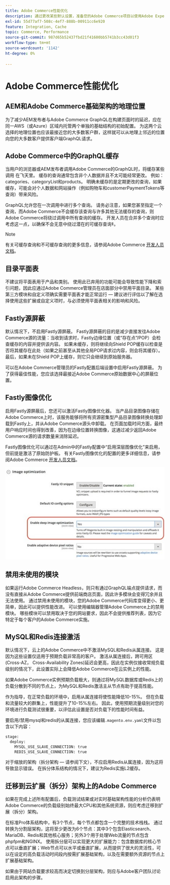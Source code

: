 ```yaml
---
title: Adobe Commerce性能优化
description: 通过更改某些默认设置，准备您的Adobe Commerce项目以使用Adobe Experience Manager as a CMS。
exl-id: 55d77af7-508c-4ef7-888b-00911cc6e920
feature: Integration, Cache
topic: Commerce, Performance
source-git-commit: 987d65b52437fbd21f41600bb5741b3cc43d01f3
workflow-type: tm+mt
source-wordcount: '1142'
ht-degree: 0%

---
```


# Adobe Commerce性能优化

## AEM和Adobe Commerce基础架构的地理位置

为了减少AEM发布者与Adobe Commerce GraphQL在构建页面时的延迟，应在同一AWS（或Azure）区域内托管两个单独的基础结构的初始配置。 为这两个云选择的地理位置也应该最接近您的大多数客户群，这样就可以从地理上邻近的位置向您的大多数客户提供客户端GraphQL请求。

## Adobe Commerce中的GraphQL缓存

当用户的浏览器或AEM发布者调用Adobe Commerce的GraphQL时，将缓存某些调用
在飞天里。 缓存的查询通常包含非个人数据并且不太可能经常更改。 例如：categories、categoryList和products。 明确未缓存的是定期更改的查询，如果缓存，可能会对个人数据和网站操作（例如购物车和customerPaymentTokens等查询）带来风险。

GraphQL允许您在一次调用中进行多个查询。 请务必注意，如果您甚至指定一个查询，而Adobe Commerce不会缓存该查询与许多其他无法缓存的查询，则Adobe Commerce将绕过调用中所有查询的缓存。 开发人员在合并多个查询时应考虑这一点，以确保不会无意中绕过潜在的可缓存查询‡。

>[!NOTE]
>
> 有关可缓存查询和不可缓存查询的更多信息，请参阅Adobe Commerce [开发人员文档](https://developer.adobe.com/commerce/webapi/graphql/caching.html)。

## 目录平面表

不建议将平面表用于产品和类别。 使用此已弃用的功能可能会导致性能下降和索引问题，因此应通过Adobe Commerce管理员在店面部分中禁用平面目录。 某些第三方模块和自定义项确实需要平面表才能正常运行 — 建议进行评估以了解在选择使用这些扩展或自定义项时，与必须使用平面表相关的影响和风险。

## Fastly源屏蔽

默认情况下，不启用Fastly源屏蔽。 Fastly源屏蔽的目的是减少直接发往Adobe Commerce源的流量：当收到请求时，Fastly边缘位置（或“存在点”/POP）会检查缓存的内容并提供该内容。 如果未缓存，则将继续向Shield POP缓存以检查是否将其缓存在此处（如果之前甚至从其他全局POP请求过内容，则会将其缓存）。 最后，如果未在Shield POP上缓存，则它只会继续到原始服务器。

可以在Adobe Commerce管理员的Fastly配置后端设置中启用Fastly源屏蔽。 为了获得最佳性能，您应该选择最接近Adobe Commerce原始数据中心的屏蔽位置。

## Fastly图像优化

启用Fastly源屏蔽后，您还可以激活Fastly图像优化器。 当产品目录图像存储在Adobe Commerce上时，该服务能够将所有资源密集型产品目录图像转换处理卸载到Fastly上，并从Adobe Commerce源头中卸载。 在页面加载时间方面，最终用户响应时间也得到改善，因为在边缘位置转换图像，这通过减少返回Adobe Commerce源的请求数量来消除延迟。

Fastly图像优化可以通过在Admin中的Fastly配置中“启用深层图像优化”来启用，但前提是激活了原始防护板。 有关Fastly图像优化的配置的更多详细信息，请参阅Adobe Commerce [开发人员文档](https://experienceleague.adobe.com/en/docs/commerce-cloud-service/user-guide/cdn/fastly-image-optimization)。

![Adobe Commerce管理员中Fastly图像优化设置的屏幕截图](../assets/commerce-at-scale/image-optimization.svg)

## 禁用未使用的模块

如果运行Adobe Commerce Headless，则只有通过GraphQL端点提供请求，而没有直接从Adobe Commerce提供前端商店页面，因此许多模块会变得冗余并且无法使用。 通过禁用未使用的模块，您的Adobe Commerce代码库变得更小、更简单，因此可以提供性能改进。 可以使用编辑器管理Adobe Commerce上的禁用模块。 哪些模块可以禁用取决于您的网站要求，因此不会提供推荐列表，因为它特定于每个客户的Adobe Commerce实施。

## MySQL和Redis连接激活

默认情况下，云上的Adobe Commerce中不激活MySQL和Redis从属连接。 这是因为这些设置仅适用于预期负载非常高的客户。 激活从属连接后，跨可用区(Cross-AZ， Cross-Availability Zones)延迟会更高，因此在实例仅接收常规负载级别的情况下，此设置实际上会降低Adobe Commerce在云实例上的性能。

如果Adobe Commerce实例预期负载极大，则通过将MySQL数据库或Redis上的负载分散到不同的节点上，为MySQL和Redis激活主从节点有助于提高性能。

作为指导，在正常负载的环境中，启用从属连接将使性能降低10-15%。 但在负载和流量较大的群集上，性能提升了10-15%左右。 因此，使用预期流量级别对您的环境进行负载测试很重要，以评估此设置是否对负载下的性能时间有益。

要启用/禁用mysql和redis的从属连接，您应该编辑`.magento.env.yaml`文件以包含以下内容：

```
stage:
  deploy:
    MYSQL_USE_SLAVE_CONNECTION: true
    REDIS_USE_SLAVE_CONNECTION: true
```

对于缩放的架构（拆分架构 — 请参阅下文），不应启用Redis从属连接，因为这将导致显示错误。 在拆分体系结构的情况下，建议为Redis实施L2缓存。

## 迁移到云扩展（拆分）架构上的Adobe Commerce

如果在完成上述所有配置后，负载测试结果或对实时基础架构性能的分析仍表明Adobe Commerce的负载级别始终最大CPU和其他系统资源，则应考虑迁移到扩展（拆分）架构。

在标准Pro体系结构中，有3个节点，每个节点都包含一个完整的技术栈栈。 通过转换为分割层架构，这将至少更改为6个节点：其中3个包含Elasticsearch、MariaDB、Redis和其他核心服务；另外3个用于处理Web流量的节点包含phpfpm和NGINX。 使用拆分层可以实现更大的扩展能力：包含数据库的核心节点可以垂直扩展；Web节点可以水平或垂直扩展，从而提供了很大的灵活性，可以在设定的高负载活动时间段内按需扩展基础架构，以及在需要额外资源的节点上扩展基础架构。

如果由于网站负载要求较高而决定切换到分层架构，则应与Adobe客户团队讨论启用此架构的步骤。
